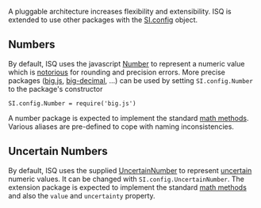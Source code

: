  A pluggable architecture increases flexibility and extensibility. ISQ is extended to use other packages with the [SI.config](api/SI#config) object.
 
 ## Numbers
 
 By default, ISQ uses the javascript [Number](https://developer.mozilla.org/en/docs/Web/JavaScript/Reference/Global_Objects/Number) to represent a numeric value which is [notorious](http://modernweb.com/2014/02/17/what-every-javascript-developer-should-know-about-floating-points/) for rounding and precision errors.  More precise packages ([big.js](https://www.npmjs.com/package/big.js), [big-decimal](https://www.npmjs.com/package/big-decimal), ...) can be used by setting `SI.config.Number` to the package's constructor
 
    SI.config.Number = require('big.js')
    
A number package is expected to implement the standard [math methods](math.md).  Various aliases are pre-defined to cope with naming inconsistencies. 
    
## Uncertain Numbers

By default, ISQ uses the supplied [UncertainNumber](api/UncertainNumber) to represent [uncertain](uncertainty.md) numeric values.  It can be changed with `SI.config.UncertainNumber`.  The extension package is expected to implement the standard [math methods](math.md) and also the `value` and `uncertainty` property.
